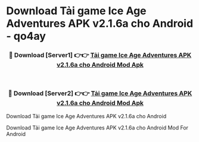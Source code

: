 # Download Tải game Ice Age Adventures APK v2.1.6a cho Android - qo4ay


<div align="center">
<h3>🔴 Download [Server1] 👉👉 <a href="https://apk-comot.site?title=Tải_game_Ice_Age_Adventures_APK_v2.1.6a_cho_Android">Tải game Ice Age Adventures APK v2.1.6a cho Android Mod Apk</a></h3><br>
<h3>🔴 Download [Server2] 👉👉 <a href="https://apk-comot.site?title=Tải_game_Ice_Age_Adventures_APK_v2.1.6a_cho_Android">Tải game Ice Age Adventures APK v2.1.6a cho Android Mod Apk</a></h3>
</div>



Download Tải game Ice Age Adventures APK v2.1.6a cho Android 

Download Tải game Ice Age Adventures APK v2.1.6a cho Android Mod For Android